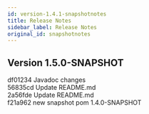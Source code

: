 ```yaml
---
id: version-1.4.1-snapshotnotes
title: Release Notes
sidebar_label: Release Notes
original_id: snapshotnotes
---
```


## Version 1.5.0-SNAPSHOT
df01234 Javadoc changes</br>
56835cd Update README.md</br>
2a56fde Update README.md</br>
f21a962 new snapshot pom 1.4.0-SNAPSHOT</br>